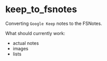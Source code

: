 # keep_to_fsnotes

Converting `Google Keep` notes to the FSNotes.

What should currently work:
- actual notes
- images
- lists
